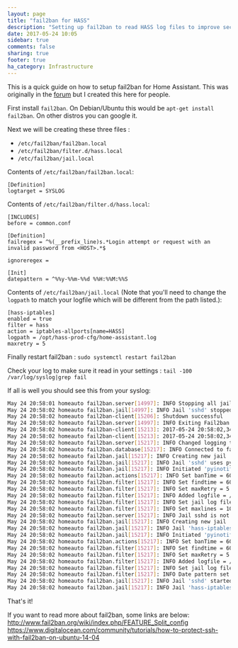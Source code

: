 ```yaml
---
layout: page
title: "fail2ban for HASS"
description: "Setting up fail2ban to read HASS log files to improve security."
date: 2017-05-24 10:05
sidebar: true
comments: false
sharing: true
footer: true
ha_category: Infrastructure
---
```


This is a quick guide on how to setup fail2ban for Home Assistant. This was originally in the [forum](https://community.home-assistant.io/t/is-there-a-log-file-for-invalid-logins-blocking-hackers/2892) but I created this here for people.

First install `fail2ban`. On Debian/Ubuntu this would be `apt-get install fail2ban`. On other distros you can google it.

Next we will be creating these three files :

- `/etc/fail2ban/fail2ban.local`
- `/etc/fail2ban/filter.d/hass.local`
- `/etc/fail2ban/jail.local`

Contents of `/etc/fail2ban/fail2ban.local`:

```text
[Definition]
logtarget = SYSLOG
```

Contents of `/etc/fail2ban/filter.d/hass.local`:

```text
[INCLUDES]
before = common.conf

[Definition]
failregex = ^%(__prefix_line)s.*Login attempt or request with an invalid password from <HOST>.*$

ignoreregex =

[Init]
datepattern = ^%%y-%%m-%%d %%H:%%M:%%S
```

Contents of `/etc/fail2ban/jail.local` (Note that you'll need to change the `logpath` to match your logfile which will be different from the path listed.):

```text
[hass-iptables]
enabled = true
filter = hass
action = iptables-allports[name=HASS]
logpath = /opt/hass-prod-cfg/home-assistant.log
maxretry = 5
```

Finally restart fail2ban : `sudo systemctl restart fail2ban`

Check your log to make sure it read in your settings : `tail -100 /var/log/syslog|grep fail`

If all is well you should see this from your syslog:

```bash
May 24 20:58:01 homeauto fail2ban.server[14997]: INFO Stopping all jails
May 24 20:58:02 homeauto fail2ban.jail[14997]: INFO Jail 'sshd' stopped
May 24 20:58:02 homeauto fail2ban-client[15206]: Shutdown successful
May 24 20:58:02 homeauto fail2ban.server[14997]: INFO Exiting Fail2ban
May 24 20:58:02 homeauto fail2ban-client[15213]: 2017-05-24 20:58:02,342 fail2ban.server         [15215]: INFO    Starting Fail2ban v0.9.6
May 24 20:58:02 homeauto fail2ban-client[15213]: 2017-05-24 20:58:02,343 fail2ban.server         [15215]: INFO    Starting in daemon mode
May 24 20:58:02 homeauto fail2ban.server[15217]: INFO Changed logging target to SYSLOG (/dev/log) for Fail2ban v0.9.6
May 24 20:58:02 homeauto fail2ban.database[15217]: INFO Connected to fail2ban persistent database '/var/lib/fail2ban/fail2ban.sqlite3'
May 24 20:58:02 homeauto fail2ban.jail[15217]: INFO Creating new jail 'sshd'
May 24 20:58:02 homeauto fail2ban.jail[15217]: INFO Jail 'sshd' uses pyinotify {}
May 24 20:58:02 homeauto fail2ban.jail[15217]: INFO Initiated 'pyinotify' backend
May 24 20:58:02 homeauto fail2ban.actions[15217]: INFO Set banTime = 600
May 24 20:58:02 homeauto fail2ban.filter[15217]: INFO Set findtime = 600
May 24 20:58:02 homeauto fail2ban.filter[15217]: INFO Set maxRetry = 5
May 24 20:58:02 homeauto fail2ban.filter[15217]: INFO Added logfile = /var/log/auth.log
May 24 20:58:02 homeauto fail2ban.filter[15217]: INFO Set jail log file encoding to UTF-8
May 24 20:58:02 homeauto fail2ban.filter[15217]: INFO Set maxlines = 10
May 24 20:58:02 homeauto fail2ban.server[15217]: INFO Jail sshd is not a JournalFilter instance
May 24 20:58:02 homeauto fail2ban.jail[15217]: INFO Creating new jail 'hass-iptables'
May 24 20:58:02 homeauto fail2ban.jail[15217]: INFO Jail 'hass-iptables' uses pyinotify {}
May 24 20:58:02 homeauto fail2ban.jail[15217]: INFO Initiated 'pyinotify' backend
May 24 20:58:02 homeauto fail2ban.actions[15217]: INFO Set banTime = 600
May 24 20:58:02 homeauto fail2ban.filter[15217]: INFO Set findtime = 600
May 24 20:58:02 homeauto fail2ban.filter[15217]: INFO Set maxRetry = 5
May 24 20:58:02 homeauto fail2ban.filter[15217]: INFO Added logfile = /opt/hass-prod-cfg/home-assistant.log
May 24 20:58:02 homeauto fail2ban.filter[15217]: INFO Set jail log file encoding to UTF-8
May 24 20:58:02 homeauto fail2ban.filter[15217]: INFO Date pattern set to `'^%y-%m-%d %H:%M:%S'`: `^Year2-Month-Day 24hour:Minute:Second`
May 24 20:58:02 homeauto fail2ban.jail[15217]: INFO Jail 'sshd' started
May 24 20:58:02 homeauto fail2ban.jail[15217]: INFO Jail 'hass-iptables' started
```

That's it!


If you want to read more about fail2ban, some links are below:
http://www.fail2ban.org/wiki/index.php/FEATURE_Split_config
https://www.digitalocean.com/community/tutorials/how-to-protect-ssh-with-fail2ban-on-ubuntu-14-04
